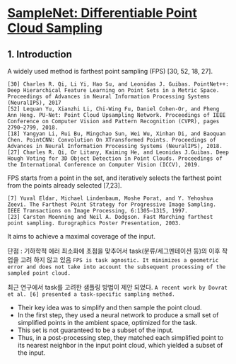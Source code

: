 # [SampleNet: Differentiable Point Cloud Sampling](https://arxiv.org/abs/1912.03663)


## 1. Introduction


A widely used method is farthest point sampling (FPS) [30, 52, 18, 27]. 

```
[30] Charles R. Qi, Li Yi, Hao Su, and Leonidas J. Guibas. PointNet++: Deep Hierarchical Feature Learning on Point Sets in a Metric Space. Proceedings of Advances in Neural Information Processing Systems (NeuralIPS), 2017
[52] Lequan Yu, Xianzhi Li, Chi-Wing Fu, Daniel Cohen-Or, and Pheng Ann Heng. PU-Net: Point Cloud Upsampling Network. Proceedings of IEEE Conference on Computer Vision and Pattern Recognition (CVPR), pages 2790–2799, 2018.
[18] Yangyan Li, Rui Bu, Mingchao Sun, Wei Wu, Xinhan Di, and Baoquan Chen. PointCNN: Convolution On XTransformed Points. Proceedings of Advances in Neural Information Processing Systems (NeuralIPS), 2018. 
[27] Charles R. Qi, Or Litany, Kaiming He, and Leonidas J.Guibas. Deep Hough Voting for 3D Object Detection in Point Clouds. Proceedings of the International Conference on Computer Vision (ICCV), 2019. 
```


FPS starts from a point in the set, and iteratively selects the farthest point from the points already selected [7,23]. 

```
[7] Yuval Eldar, Michael Lindenbaum, Moshe Porat, and Y. Yehoshua Zeevi. The Farthest Point Strategy for Progressive Image Sampling. IEEE Transactions on Image Processing, 6:1305–1315, 1997.
[23] Carsten Moenning and Neil A. Dodgson. Fast Marching farthest point sampling. Eurographics Poster Presentation, 2003.
```

It aims to achieve a maximal coverage of the input.

단점 : 기하학적 에러 최소화에 초점을 맞추어서 task(분류/세그멘테이션 등)의 이후 작업을 고려 하지 않고 있음 `FPS is task agnostic. It minimizes a geometric error and does not take into account the subsequent processing of the sampled point cloud. `

최근 연구에서 task를 고려한 샘플링 방법이 제안 되었다. `A recent work by Dovrat et al. [6] presented a task-specific sampling method. `
- Their key idea was to simplify and then sample the point cloud. 
- In the first step, they used a neural network to produce a small set of simplified points in the ambient space, optimized for
the task. 
- This set is not guaranteed to be a subset of the input. 
- Thus, in a post-processing step, they matched each simplified point to its nearest neighbor in the input point cloud, which yielded a subset of the input.





